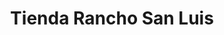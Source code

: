 ---
title: "Tienda Rancho San Luis"
url: /puerto-de-san-jose/tienda-rancho-san-luis/
shop: general
---